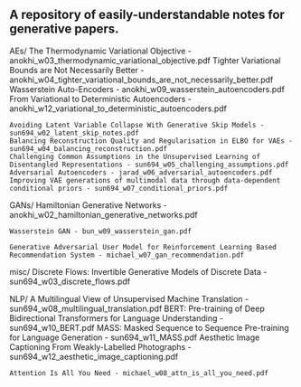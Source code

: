 ## A repository of easily-understandable notes for generative papers.

AEs/ 
    The Thermodynamic Variational Objective - anokhi_w03_thermodynamic_variational_objective.pdf
    Tighter Variational Bounds are Not Necessarily Better - anokhi_w04_tighter_variational_bounds_are_not_necessarily_better.pdf
    Wasserstein Auto-Encoders - anokhi_w09_wasserstein_autoencoders.pdf
    From Variational to Deterministic Autoencoders - anokhi_w12_variational_to_deterministic_autoencoders.pdf
    
    Avoiding Latent Variable Collapse With Generative Skip Models - sun694_w02_latent_skip_notes.pdf
    Balancing Reconstruction Quality and Regularisation in ELBO for VAEs - sun694_w04_balancing_reconstruction.pdf
    Challenging Common Assumptions in the Unsupervised Learning of Disentangled Representations - sun694_w05_challenging_assumptions.pdf
    Adversarial Autoencoders - jarad_w06_adversarial_autoencoders.pdf
    Improving VAE generations of multimodal data through data-dependent conditional priors - sun694_w07_conditional_priors.pdf

GANs/
    Hamiltonian Generative Networks - anokhi_w02_hamiltonian_generative_networks.pdf
    
    Wasserstein GAN - bun_w09_wasserstein_gan.pdf
    
    Generative Adversarial User Model for Reinforcement Learning Based Recommendation System - michael_w07_gan_recommendation.pdf
    
misc/ 
    Discrete Flows: Invertible Generative Models of Discrete Data - sun694_w03_discrete_flows.pdf
    
NLP/
    A Multilingual View of Unsupervised Machine Translation - sun694_w08_multilingual_translation.pdf
    BERT: Pre-training of Deep Bidirectional Transformers for Language Understanding - sun694_w10_BERT.pdf
    MASS: Masked Sequence to Sequence Pre-training for Language Generation - sun694_w11_MASS.pdf
    Aesthetic Image Captioning From Weakly-Labelled Photographs - sun694_w12_aesthetic_image_captioning.pdf
    
    Attention Is All You Need - michael_w08_attn_is_all_you_need.pdf
